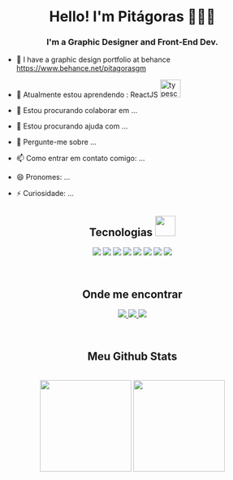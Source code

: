 <h1 align="center">Hello! I'm Pitágoras 🙋‍♂️‍💻</h1>
<h3 align="center">I'm a Graphic Designer and Front-End Dev.</h3>

- 📝 I have a graphic design portfolio at behance https://www.behance.net/pitagorasgm 

- 🌱 Atualmente estou aprendendo : 
ReactJS <img src="https://cdn.jsdelivr.net/gh/devicons/devicon/icons/react/react-original.svg" alt="typescript" width="40" height="35" />

- 👯 Estou procurando colaborar em ...

- 🤔 Estou procurando ajuda com ...

- 💬 Pergunte-me sobre ...

- 📫 Como entrar em contato comigo: ...
- 😄 Pronomes: ...
- ⚡ Curiosidade: ...



<h2 align="center">Tecnologias 
<img src="https://media.giphy.com/media/8m4gPv1UFz1jmiCtKd/giphy.gif" 
height="40" /> 
</h2>
<p align="center">
<img src="https://img.shields.io/badge/-HTML5-E34F26?style=flat-square&logo=html5&logoColor=white"/>
<img src="https://img.shields.io/badge/-CSS3-1572B6?style=flat-square&logo=css3"/>
<img src="https://img.shields.io/badge/-Bootstrap-563D7C?style=flat-square&logo=bootstrap" />
<img src="https://img.shields.io/badge/-JavaScript-black?style=flat-square&logo=javascript" />
<img src="https://img.shields.io/badge/TypeScript-007ACC?style=flat-square&logo=typescript&logoColor=white"/>
<img src="https://img.shields.io/badge/-React-black?style=flat-square&logo=react" />
<img src="https://img.shields.io/badge/Angular-DD0031?style=flat-square&logo=angular&logoColor=white" />
<img src="https://img.shields.io/badge/-Git-black?style=flat-square&logo=git" />
</p>

<br>

<h2 align="center">Onde me encontrar </h2>

<p align="center">
<a href="mailto: pitagorasmattos@gmail.com">
 <img src="https://img.shields.io/badge/-pitagorasmattos-c14438?style=flat-square&logo=Gmail&logoColor=white&link=mailto:pitagorasmattos@gmail.com"/>
</a>
<a href="https://www.linkedin.com/in/pitagorasgm/">
 <img src="https://img.shields.io/badge/-pitagorasgm-blue?style=flat-square&logo=Linkedin&logoColor=white&link=https://www.linkedin.com/in/pitagorasgm/"/>
</a>
<a href="https://www.facebook.com/pitagorasgmattos">
 <img src="https://img.shields.io/badge/-pitagorasgm-1877F2?style=flat-square&logo=facebook&logoColor=white&link=https://www.facebook.com/pitagorasgmattos"/>
</a>
</p>


<br>

<h2 align="center">Meu Github Stats</h2>

<br>

<div align="center">
<img src="https://github-readme-stats.vercel.app/api?username=juniorpgm34&theme=github_dark_dimmed&show_icons=true"  height="180" /> 
<img src="https://github-readme-stats.vercel.app/api/top-langs/?username=juniorpgm34&layout=compact&theme=github_dark_dimmed" height="180" />
</div>
